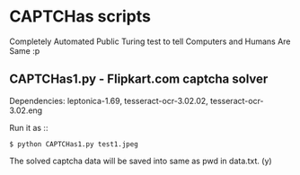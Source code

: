 CAPTCHas scripts
================

Completely Automated Public Turing test to tell Computers and Humans Are Same :p

CAPTCHas1.py - Flipkart.com captcha solver
------------------------------------------

Dependencies: leptonica-1.69, tesseract-ocr-3.02.02, tesseract-ocr-3.02.eng

Run it as ::

    $ python CAPTCHas1.py test1.jpeg

The solved captcha data will be saved into same as pwd in data.txt. (y)

